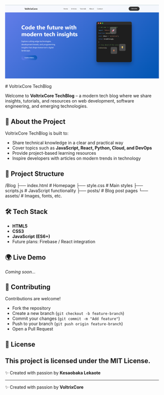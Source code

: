 <p align="center">
  <img src="assets/banner.png" alt="VoltrixCore TechBlog Banner" width="800"/>
</p>
# VoltrixCore TechBlog

Welcome to **VoltrixCore TechBlog** – a modern tech blog where we share insights, tutorials, and resources on web development, software engineering, and emerging technologies.  

## 🚀 About the Project
VoltrixCore TechBlog is built to:
- Share technical knowledge in a clear and practical way
- Cover topics such as **JavaScript, React, Python, Cloud, and DevOps**
- Provide project-based learning resources
- Inspire developers with articles on modern trends in technology

## 📂 Project Structure
/Blog
├── index.html # Homepage
├── style.css # Main styles
├── scripts.js # JavaScript functionality
├── posts/ # Blog post pages
└── assets/ # Images, fonts, etc.

## 🛠️ Tech Stack
- **HTML5**  
- **CSS3**  
- **JavaScript (ES6+)**  
- Future plans: Firebase / React integration  

## 🌍 Live Demo
_Coming soon..._

## 🤝 Contributing
Contributions are welcome!  
- Fork the repository  
- Create a new branch (`git checkout -b feature-branch`)  
- Commit your changes (`git commit -m "Add feature"`)  
- Push to your branch (`git push origin feature-branch`)  
- Open a Pull Request  

## 📜 License
This project is licensed under the MIT License.  
---

✨ Created with passion by **Kesaobaka Lekaote**  

---

✨ Created with passion by **VoltrixCore** 

